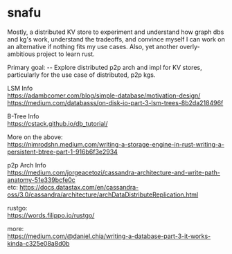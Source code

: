 # snafu

Mostly, a distributed KV store to experiment and understand how graph dbs and kg's work, understand the tradeoffs, and convince myself I can work on an alternative if nothing fits my use cases. Also, yet another overly-ambitious project to learn rust. 

Primary goal:
-- Explore distributed p2p arch and impl for KV stores, particularly for the use case of distributed, p2p kgs. 
  
LSM Info  
https://adambcomer.com/blog/simple-database/motivation-design/  
https://medium.com/databasss/on-disk-io-part-3-lsm-trees-8b2da218496f  
  
B-Tree Info  
https://cstack.github.io/db_tutorial/  
  
More on the above:  
https://nimrodshn.medium.com/writing-a-storage-engine-in-rust-writing-a-persistent-btree-part-1-916b6f3e2934  
  
p2p Arch Info  
https://medium.com/jorgeacetozi/cassandra-architecture-and-write-path-anatomy-51e339bcfe0c  
etc: https://docs.datastax.com/en/cassandra-oss/3.0/cassandra/architecture/archDataDistributeReplication.html  
  
rustgo:  
https://words.filippo.io/rustgo/
  
more:  
https://medium.com/@daniel.chia/writing-a-database-part-3-it-works-kinda-c325e08a8d0b  
